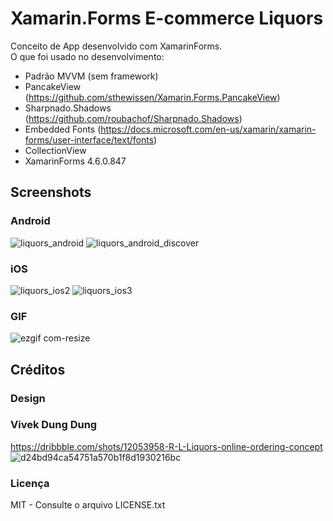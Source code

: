 # Xamarin.Forms E-commerce Liquors
Conceito de App desenvolvido com XamarinForms. </br>
O que foi usado no desenvolvimento:
- Padrão MVVM (sem framework)
- PancakeView (https://github.com/sthewissen/Xamarin.Forms.PancakeView)
- Sharpnado.Shadows (https://github.com/roubachof/Sharpnado.Shadows)
- Embedded Fonts (https://docs.microsoft.com/en-us/xamarin/xamarin-forms/user-interface/text/fonts)
- CollectionView
- XamarinForms 4.6.0.847

## Screenshots
### Android
![liquors_android](https://user-images.githubusercontent.com/11803107/84780687-3bc99300-afbc-11ea-8234-4be06d70f9af.jpg)
![liquors_android_discover](https://user-images.githubusercontent.com/11803107/84780711-46842800-afbc-11ea-86b9-b6f3668a727f.jpg)

### iOS
![liquors_ios2](https://user-images.githubusercontent.com/11803107/84780881-82b78880-afbc-11ea-8c85-1eb6348f4024.png)
![liquors_ios3](https://user-images.githubusercontent.com/11803107/84780906-8a772d00-afbc-11ea-9357-cd1b0a881a57.png)

### GIF
![ezgif com-resize](https://user-images.githubusercontent.com/11803107/84782714-bf847f00-afbe-11ea-823f-d00b85bcdbd0.gif)

## Créditos
### Design
### Vivek Dung Dung
https://dribbble.com/shots/12053958-R-L-Liquors-online-ordering-concept
![d24bd94ca54751a570b1f8d1930216bc](https://user-images.githubusercontent.com/11803107/84781130-d32ee600-afbc-11ea-8702-f4fe8179f95a.png)

### Licença
MIT - Consulte o arquivo LICENSE.txt
